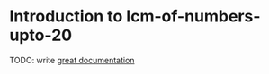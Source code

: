 # Introduction to lcm-of-numbers-upto-20

TODO: write [great documentation](http://jacobian.org/writing/what-to-write/)
